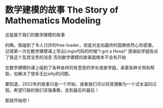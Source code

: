 # 数学建模的故事  The Story of Mathematics Modeling

 这是属于我们的数学建模的故事
  
  的确，我碰到了令人讨厌的free-loader，但是对走向最终的国赛依然心存感激。
  记得第一次在数学建模课上写出Lingo代码的时候“I got a Hoop!”
  感谢赵学姐告诉了我这个及其宝贵的消息 否则数学建模的故事就根本不会有开始
  
  在数学建模的课上碰到了各种各样的有意思的学长或者学姐，承蒙各种关照和帮助，也解决了很多无比silly的问题。
  
  要知道，2022年的故事只是一个开始，或者我们可以将其理解为一个试水温的过程。希望行路的我们坚强勇敢，走到最后的最后！
  
  那就开始吧！
